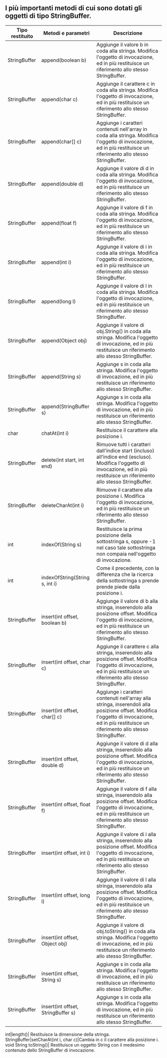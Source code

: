 I più importanti metodi di cui sono dotati gli oggetti di tipo StringBuffer.
--------------------------------------------------------------------------------------
Tipo restituito|Metodi e parametri|Descrizione
---|---|---
StringBuffer|append(boolean b)|	Aggiunge il valore b in coda alla stringa. Modifica l'oggetto di invocazione, ed in più restituisce un riferimento allo stesso StringBuffer.
StringBuffer|append(char c)|		Aggiunge il carattere c in coda alla stringa. Modifica l'oggetto di invocazione, ed in più restituisce un riferimento allo stesso StringBuffer.
StringBuffer|append(char[] c)|	Aggiunge i caratteri contenuti nell'array in coda alla stringa. Modifica l'oggetto di invocazione, ed in più restituisce un riferimento allo stesso StringBuffer.
StringBuffer|append(double d)|	Aggiunge il valore di d in coda alla stringa. Modifica l'oggetto di invocazione, ed in più restituisce un riferimento allo stesso StringBuffer.
StringBuffer|append(float f)|		Aggiunge il valore di f in coda alla stringa. Modifica l'oggetto di invocazione, ed in più restituisce un riferimento allo stesso StringBuffer.
StringBuffer|append(int i)|		Aggiunge il valore di i in coda alla stringa. Modifica l'oggetto di invocazione, ed in più restituisce un riferimento allo stesso StringBuffer.
StringBuffer|append(long l)|		Aggiunge il valore di l in coda alla stringa. Modifica l'oggetto di invocazione, ed in più restituisce un riferimento allo stesso StringBuffer.
StringBuffer|append(Object obj)|	Aggiunge il valore di obj.String() in coda alla stringa. Modifica l'oggetto di invocazione, ed in più restituisce un	riferimento allo stesso StringBuffer.
StringBuffer|append(String s)|	Aggiunge s in coda alla stringa. Modifica l'oggetto di invocazione, ed in più restituisce un riferimento allo stesso StringBuffer.
StringBuffer|append(StringBuffer s)|	Aggiunge s in coda alla stringa. Modifica l'oggetto di invocazione, ed in più restituisce un riferimento allo stesso StringBuffer.
char|chatAt(int i)|		Restituisce il carattere alla posizione i.
StringBuffer|delete(int start, int end)|Rimuove tutti i caratteri dall'indice start (incluso) all'indice end (escluso). Modifica l'oggetto di invocazione, ed in più restituisce un riferimento allo stesso StringBuffer.
StringBuffer|deleteCharAt(int i)|	Rimuove il carattere alla posizione i. Modifica l'oggetto di invocazione, ed in più restituisce un riferimento allo stesso StringBuffer.	
int|indexOf(String s)|	Restituisce la prima posizione della sottostringa s, oppure -1 nel caso tale sottostringa non compaia nell'oggetto di invocazione.
int|indexOfString(String s, int i)|Come il precedente, con la differenza che la ricerca della sottostringa s prende prende piede dalla posizione i.
StringBuffer|insert(int offset, boolean b)|Aggiunge il valore di b alla stringa, inserendolo alla posizione offset. Modifica l'oggetto di invocazione, ed in più restituisce un riferimento allo stesso StringBuffer.
StringBuffer|insert(int offset, char c)|Aggiunge il carattere c alla stringa, inserendolo alla posizione offset. Modifica l'oggetto di invocazione, ed in più restituisce un riferimento allo stesso StringBuffer.
StringBuffer|insert(int offset, char[] c)|Aggiunge i caratteri contenuti nell'array alla stringa, inserendoli alla posizione offset. Modifica l'oggetto di invocazione, ed in più restituisce un riferimento allo stesso StringBuffer.
StringBuffer|insert(int offset, double d)|Aggiunge il valore di d alla stringa, inserendolo alla posizione offset. Modifica l'oggetto di invocazione, ed in più restituisce un riferimento allo stesso StringBuffer.
StringBuffer|insert(int offset, float f)|Aggiunge il valore di f alla stringa, inserendolo alla posizione offset. Modifica l'oggetto di invocazione, ed in più restituisce un riferimento allo stesso StringBuffer.
StringBuffer|insert(int offset, int i)|Aggiunge il valore di i alla stringa, inserendolo alla posizione offset. Modifica l'oggetto di invocazione, ed in più restituisce un riferimento allo stesso StringBuffer.
StringBuffer|insert(int offset, long l)|Aggiunge il valore di l alla stringa, inserendolo alla posizione offset. Modifica l'oggetto di invocazione, ed in più restituisce un riferimento allo stesso StringBuffer.
StringBuffer|insert(int offset, Object obj)|Aggiunge il valore di obj.toString() in coda alla stringa. Modifica l'oggetto di invocazione, ed in più restituisce un riferimento allo stesso StringBuffer.
StringBuffer|insert(int offset, String s)|Aggiunge s in coda alla stringa. Modifica l'oggetto di invocazione, ed in più restituisce un riferimento allo stesso StringBuffer.
StringBuffer|insert(int offset,	StringBuffer s)|	Aggiunge s in coda alla stringa. Modifica l'oggetto di invocazione, ed in più restituisce un riferimento allo stesso StringBuffer.

int|length()|		Restituisce la dimensione della stringa.
StringBuffer|setCharAt(int i, char c)|Cambia in c il carattere alla posizione i.
void String		toString()|		Restituisce un oggetto String con il medesimo contenuto dello StringBuffer di invocazione.